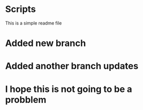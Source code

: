 # Scripts
This is a simple readme file

# Added new branch

# Added another branch updates

# I hope this is not going to be a probblem

